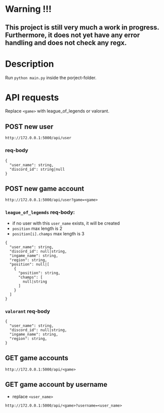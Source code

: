 
# Warning !!!
This project is still very much a work in progress. Furthermore, it does not yet have any error handling and does not check any regx.
---
# Description
Run `python main.py` inside the porject-folder.
# API requests
Replace `<game>` with league_of_legends or valorant.
## POST new user
```
http://172.0.0.1:5000/api/user
```
### req-body
```
{
  "user_name": string,
  "discord_id": string|null
}
```
## POST new game account
```
http://172.0.0.1:5000/api/user?game=<game>
```
### `league_of_legemds` req-body:
- if no user with this `user_name` exists, it will be created
- `position` max length is 2
- `position[i].champs` max length is 3
```
{
  "user_name": string,
  "discord_id": null|string,
  "ingame_name": string,
  "region": string,
  "position": null|[
    {
      "position": string,
      "champs": [
        null|string
      ]
    }
  ]
}
```
### `valorant` req-body
```
{
  "user_name": string,
  "discord_id": null|string,
  "ingame_name": string,
  "region": string,
}
```
## GET game accounts
```
http://172.0.0.1:5000/api/<game>
```
## GET game account by username
- replace `<user_name>`
```
http://172.0.0.1:5000/api/<game>?username=<user_name>
```
